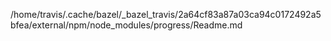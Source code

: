 /home/travis/.cache/bazel/_bazel_travis/2a64cf83a87a03ca94c0172492a5bfea/external/npm/node_modules/progress/Readme.md